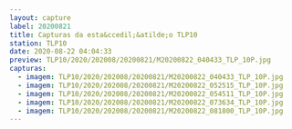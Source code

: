 ```yaml
---
layout: capture
label: 20200821
title: Capturas da esta&ccedil;&atilde;o TLP10
station: TLP10
date: 2020-08-22 04:04:33
preview: TLP10/2020/202008/20200821/M20200822_040433_TLP_10P.jpg
capturas:
  - imagem: TLP10/2020/202008/20200821/M20200822_040433_TLP_10P.jpg
  - imagem: TLP10/2020/202008/20200821/M20200822_052515_TLP_10P.jpg
  - imagem: TLP10/2020/202008/20200821/M20200822_054511_TLP_10P.jpg
  - imagem: TLP10/2020/202008/20200821/M20200822_073634_TLP_10P.jpg
  - imagem: TLP10/2020/202008/20200821/M20200822_081800_TLP_10P.jpg
---
```

